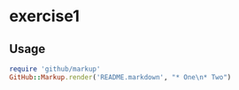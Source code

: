 # exercise1
Usage
-----

```ruby
require 'github/markup'
GitHub::Markup.render('README.markdown', "* One\n* Two")
```
